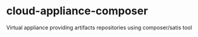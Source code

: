 # cloud-appliance-composer
Virtual appliance providing artifacts repositories using composer/satis tool
